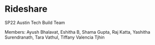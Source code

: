 # Rideshare

SP22 Austin Tech Build Team

Members: Ayush Bhalavat, Eshitha B, Shama Gupta, Raj Katta, Yashitha Surendranath, Tara Vathul, Tiffany Valencia Tjhin
